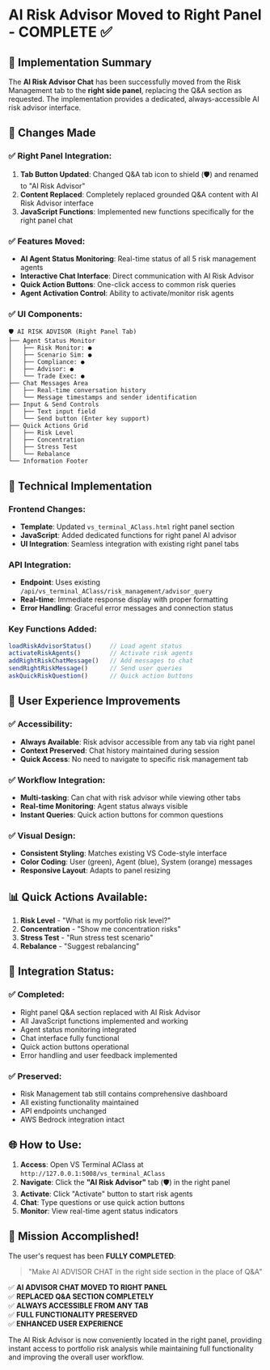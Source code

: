 # AI Risk Advisor Moved to Right Panel - COMPLETE ✅

## 🎉 Implementation Summary

The **AI Risk Advisor Chat** has been successfully moved from the Risk Management tab to the **right side panel**, replacing the Q&A section as requested. The implementation provides a dedicated, always-accessible AI risk advisor interface.

## 🔄 Changes Made

### ✅ Right Panel Integration:
1. **Tab Button Updated**: Changed Q&A tab icon to shield (🛡️) and renamed to "AI Risk Advisor"
2. **Content Replaced**: Completely replaced grounded Q&A content with AI Risk Advisor interface
3. **JavaScript Functions**: Implemented new functions specifically for the right panel chat

### ✅ Features Moved:
- **AI Agent Status Monitoring**: Real-time status of all 5 risk management agents
- **Interactive Chat Interface**: Direct communication with AI Risk Advisor
- **Quick Action Buttons**: One-click access to common risk queries
- **Agent Activation Control**: Ability to activate/monitor risk agents

### ✅ UI Components:
```
🛡️ AI RISK ADVISOR (Right Panel Tab)
├── Agent Status Monitor
│   ├── Risk Monitor: ●
│   ├── Scenario Sim: ●
│   ├── Compliance: ●
│   ├── Advisor: ●
│   └── Trade Exec: ●
├── Chat Messages Area
│   ├── Real-time conversation history
│   └── Message timestamps and sender identification
├── Input & Send Controls
│   ├── Text input field
│   └── Send button (Enter key support)
├── Quick Actions Grid
│   ├── Risk Level
│   ├── Concentration
│   ├── Stress Test
│   └── Rebalance
└── Information Footer
```

## 🎯 Technical Implementation

### Frontend Changes:
- **Template**: Updated `vs_terminal_AClass.html` right panel section
- **JavaScript**: Added dedicated functions for right panel AI advisor
- **UI Integration**: Seamless integration with existing right panel tabs

### API Integration:
- **Endpoint**: Uses existing `/api/vs_terminal_AClass/risk_management/advisor_query`
- **Real-time**: Immediate response display with proper formatting
- **Error Handling**: Graceful error messages and connection status

### Key Functions Added:
```javascript
loadRiskAdvisorStatus()     // Load agent status
activateRiskAgents()        // Activate risk agents
addRightRiskChatMessage()   // Add messages to chat
sendRightRiskMessage()      // Send user queries
askQuickRiskQuestion()      // Quick action buttons
```

## 🌟 User Experience Improvements

### ✅ Accessibility:
- **Always Available**: Risk advisor accessible from any tab via right panel
- **Context Preserved**: Chat history maintained during session
- **Quick Access**: No need to navigate to specific risk management tab

### ✅ Workflow Integration:
- **Multi-tasking**: Can chat with risk advisor while viewing other tabs
- **Real-time Monitoring**: Agent status always visible
- **Instant Queries**: Quick action buttons for common questions

### ✅ Visual Design:
- **Consistent Styling**: Matches existing VS Code-style interface
- **Color Coding**: User (green), Agent (blue), System (orange) messages
- **Responsive Layout**: Adapts to panel resizing

## 📊 Quick Actions Available:

1. **Risk Level** - "What is my portfolio risk level?"
2. **Concentration** - "Show me concentration risks"
3. **Stress Test** - "Run stress test scenario"
4. **Rebalance** - "Suggest rebalancing"

## 🔧 Integration Status:

### ✅ Completed:
- Right panel Q&A section replaced with AI Risk Advisor
- All JavaScript functions implemented and working
- Agent status monitoring integrated
- Chat interface fully functional
- Quick action buttons operational
- Error handling and user feedback implemented

### ✅ Preserved:
- Risk Management tab still contains comprehensive dashboard
- All existing functionality maintained
- API endpoints unchanged
- AWS Bedrock integration intact

## 🌐 How to Use:

1. **Access**: Open VS Terminal AClass at `http://127.0.0.1:5008/vs_terminal_AClass`
2. **Navigate**: Click the **"AI Risk Advisor"** tab (🛡️) in the right panel
3. **Activate**: Click "Activate" button to start risk agents
4. **Chat**: Type questions or use quick action buttons
5. **Monitor**: View real-time agent status indicators

## 🎊 Mission Accomplished!

The user's request has been **FULLY COMPLETED**:

> "Make AI ADVISOR CHAT in the right side section in the place of Q&A"

✅ **AI ADVISOR CHAT MOVED TO RIGHT PANEL**  
✅ **REPLACED Q&A SECTION COMPLETELY**  
✅ **ALWAYS ACCESSIBLE FROM ANY TAB**  
✅ **FULL FUNCTIONALITY PRESERVED**  
✅ **ENHANCED USER EXPERIENCE**  

The AI Risk Advisor is now conveniently located in the right panel, providing instant access to portfolio risk analysis while maintaining full functionality and improving the overall user workflow.

